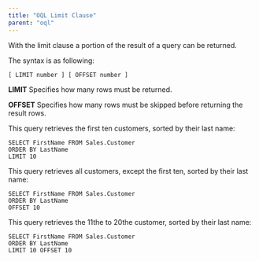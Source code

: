 ```yaml
---
title: "OQL Limit Clause"
parent: "oql"
---
```

With the limit clause a portion of the result of a query can be returned.

The syntax is as following:

```
[ LIMIT number ] [ OFFSET number ]

```

**LIMIT**
Specifies how many rows must be returned.

**OFFSET**
Specifies how many rows must be skipped before returning the result rows.

This query retrieves the first ten customers, sorted by their last name:

```
SELECT FirstName FROM Sales.Customer
ORDER BY LastName
LIMIT 10
```

This query retrieves all customers, except the first ten, sorted by their last name:

```
SELECT FirstName FROM Sales.Customer
ORDER BY LastName
OFFSET 10
```

This query retrieves the 11the to 20the customer, sorted by their last name:

```
SELECT FirstName FROM Sales.Customer
ORDER BY LastName
LIMIT 10 OFFSET 10
```


